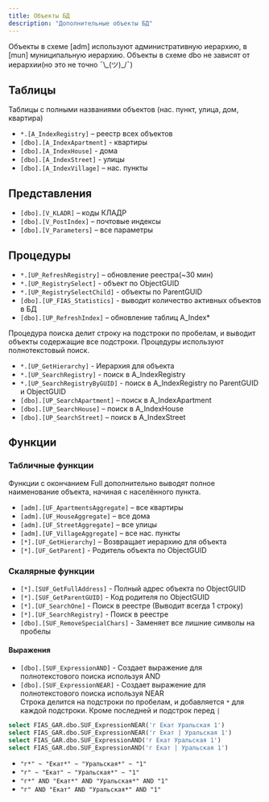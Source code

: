 ```yaml
---
title: Объекты БД
description: "Дополнительные объекты БД"
---
```


Объекты в схеме [adm] используют административную иерархию, в [mun] муниципальную иерархию. 
Объекты в схеме dbo не зависят от иерархии(но это не точно ¯\\\_(ツ)\_/¯)
## Таблицы
Таблицы с полными названиями объектов (нас. пункт, улица, дом, квартира)  
* `*.[A_IndexRegistry]` – реестр всех объектов
* `[dbo].[A_IndexApartment]` - квартиры
* `[dbo].[A_IndexHouse]` - дома
* `[dbo].[A_IndexStreet]` - улицы
* `[dbo].[A_IndexVillage]` – нас. пункты
## Представления
* `[dbo].[V_KLADR]` – коды КЛАДР
* `[dbo].[V_PostIndex]` – почтовые индексы
* `[dbo].[V_Parameters]` – все параметры
## Процедуры
* `*.[UP_RefreshRegistry]` – обновление реестра(~30 мин)  
* `*.[UP_RegistrySelect]` - объект по ObjectGUID
* `*.[UP_RegistrySelectChild]` - объекты по ParentGUID
* `[dbo].[UP_FIAS_Statistics]` - выводит количество активных объектов в БД 
* `[dbo].[UP_RefreshIndex]` – обновление таблиц A_Index*

Процедура поиска делит строку на подстроки по пробелам, и выводит объекты содержащие все подстроки. Процедуры используют полнотекстовый поиск. 
* `*.[UP_GetHierarchy]` - Иерархия для объекта
* `*.[UP_SearchRegistry]` - поиск в A_IndexRegistry
* `*.[UP_SearchRegistryByGUID]` - поиск в A_IndexRegistry по ParentGUID и ObjectGUID
* `[dbo].[UP_SearchApartment]` – поиск в A_IndexApartment
* `[dbo].[UP_SearchHouse]` – поиск в A_IndexHouse
* `[dbo].[UP_SearchStreet]` – поиск в A_IndexStreet

## Функции
### Табличные функции
Функции с окончанием Full дополнительно выводят полное наименование объекта, начиная с населённого пункта.
* `[adm].[UF_ApartmentsAggregate]` – все квартиры
* `[adm].[UF_HouseAggregate]` – все дома
* `[adm].[UF_StreetAggregate]` – все улицы
* `[adm].[UF_VillageAggregate]` – все нас. пункты
* `[*].[UF_GetHierarchy]` – Возвращает иерархию для объекта 
* `[*].[UF_GetParent]` - Родитель объекта по ObjectGUID
### Скалярные функции 
* `[*].[SUF_GetFullAddress]` - Полный адрес объекта по ObjectGUID
* `[*].[SUF_GetParentGUID]` - Код родителя по ObjectGUID
* `[*].[UF_SearchOne]` - Поиск в реестре (Выводит всегда 1 строку)
* `[*].[UF_SearchRegistry]` - Поиск в реестре
* `[dbo].[SUF_RemoveSpecialChars]` - Заменяет все лишние символы на пробелы
#### Выражения
* `[dbo].[SUF_ExpressionAND]` - Создает выражение для полнотекстового поиска используя AND
* `[dbo].[SUF_ExpressionNEAR]` - Создает выражение для полнотекстового поиска используя NEAR  
Строка делится на подстроки по пробелам, и добавляется `*` для каждой подстроки. Кроме последней и подстрок перед `|`
```sql
select FIAS_GAR.dbo.SUF_ExpressionNEAR('г Екат Уральская 1')
select FIAS_GAR.dbo.SUF_ExpressionNEAR('г Екат | Уральская 1')
select FIAS_GAR.dbo.SUF_ExpressionAND('г Екат Уральская 1')
select FIAS_GAR.dbo.SUF_ExpressionAND('г Екат | Уральская 1')
```
* `"г*" ~ "Екат*" ~ "Уральская*" ~ "1"`
* `"г" ~ "Екат" ~ "Уральская*" ~ "1"`
* `"г*" AND "Екат*" AND "Уральская*" AND "1"`
* `"г" AND "Екат" AND "Уральская*" AND "1"`
